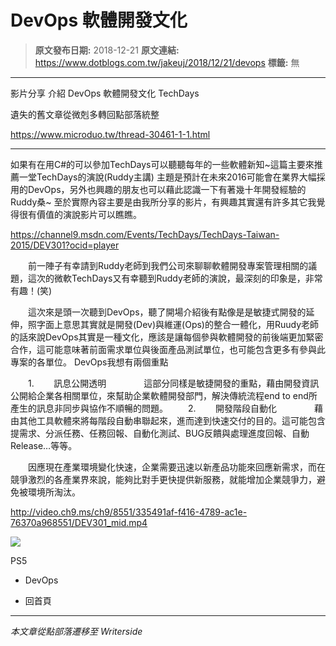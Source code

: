 # DevOps 軟體開發文化

> **原文發布日期:** 2018-12-21
> **原文連結:** https://www.dotblogs.com.tw/jakeuj/2018/12/21/devops
> **標籤:** 無

---

影片分享 介紹 DevOps 軟體開發文化 TechDays

遺失的舊文章從微剋多轉回點部落統整

https://www.microduo.tw/thread-30461-1-1.html

---

如果有在用C#的可以參加TechDays可以聽聽每年的一些軟體新知~這篇主要來推薦一堂TechDays的演說(Ruddy主講)
主題是預計在未來2016可能會在業界大幅採用的DevOps，另外也興趣的朋友也可以藉此認識一下有著幾十年開發經驗的Ruddy桑~
至於實際內容主要是由我所分享的影片，有興趣其實還有許多其它我覺得很有價值的演說影片可以瞧瞧。

https://channel9.msdn.com/Events/TechDays/TechDays-Taiwan-2015/DEV301?ocid=player

　　前一陣子有幸請到Ruddy老師到我們公司來聊聊軟體開發專案管理相關的議題，這次的微軟TechDays又有幸聽到Ruddy老師的演說，最深刻的印象是，非常有趣！(笑)

　　這次來是頭一次聽到DevOps，聽了開場介紹後有點像是是敏捷式開發的延伸，照字面上意思其實就是開發(Dev)與維運(Ops)的整合一體化，用Ruudy老師的話來說DevOps其實是一種文化，應該是讓每個參與軟體開發的前後端更加緊密合作，這可能意味著前面需求單位與後面產品測試單位，也可能包含更多有參與此專案的各單位。
DevOps我想有兩個重點

　　1.        訊息公開透明
　　　　這部分同樣是敏捷開發的重點，藉由開發資訊公開給企業各相關單位，來幫助企業軟體開發部門，解決傳統流程end to end所產生的訊息非同步與協作不順暢的問題。
　　2.        開發階段自動化
　　　　藉由其他工具軟體來將每階段自動串聯起來，進而達到快速交付的目的。這可能包含提需求、分派任務、任務回報、自動化測試、BUG反饋與處理進度回報、自動Release…等等。

　　因應現在產業環境變化快速，企業需要迅速以新產品功能來回應新需求，而在競爭激烈的各產業界來說，能夠比對手更快提供新服務，就能增加企業競爭力，避免被環境所淘汰。

http://video.ch9.ms/ch9/8551/335491af-f416-4789-ac1e-76370a968551/DEV301_mid.mp4

![](https://card.psnprofiles.com/1/jakeuj.png)

PS5

* DevOps

* 回首頁

---

*本文章從點部落遷移至 Writerside*
